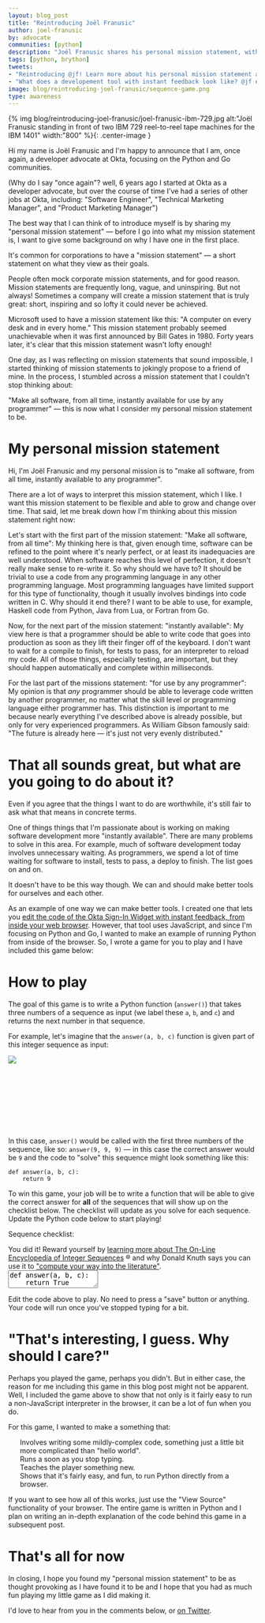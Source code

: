 ```yaml
---
layout: blog_post
title: "Reintroducing Joël Franusic"
author: joel-franusic
by: advocate
communities: [python]
description: "Joël Franusic shares his personal mission statement, with an live example"
tags: [python, brython]
tweets:
- "Reintroducing @jf! Learn more about his personal mission statement and try your hand at a simple Python game he wrote."
- "What does a developement tool with instant feedback look like? @jf explains in this blog post."
image: blog/reintroducing-joel-franusic/sequence-game.png
type: awareness
---
```


<script src="https://cdn.jsdelivr.net/npm/brython@3.8.10/brython.min.js"></script>
<script src="https://cdn.jsdelivr.net/npm/brython@3.8.10/brython_stdlib.js"></script>
<script src="//cdnjs.cloudflare.com/ajax/libs/codemirror/5.37.0/codemirror.js"></script>
<script src="//cdnjs.cloudflare.com/ajax/libs/codemirror/5.37.0/mode/python/python.js"></script>
<script src="//cdnjs.cloudflare.com/ajax/libs/codemirror/5.37.0/addon/edit/matchbrackets.js"></script>
<link rel="stylesheet" href="//cdnjs.cloudflare.com/ajax/libs/codemirror/5.37.0/codemirror.css">
<link rel="stylesheet" href="//cdnjs.cloudflare.com/ajax/libs/codemirror/5.37.0/theme/neat.css" integrity="sha256-WMLC5bxpwvLiouYZo3maC9cKh1TBNxBNqrSjnlP0JQM=" crossorigin="anonymous" />
<style type="text/css">
  ul {
    list-style: none;
  }
li:before {
  margin: 0 0.25em;
}
  li.pass:before {
    content: "\2611"
  }
  li.fail:before {
    content: "\2610"
  }
  
  .alert {
    border-radius: 4px;
    padding: 12px 20px 12px 20px;
    display: none;
  }
  
  .alert > code {
    font-size: 16px;
  }
  
  .error {
    background-color: rgb(255, 243, 205);
    color: rgb(113, 100, 4);
  }
  
  .success {
    background-color: rgb(212, 237, 218);
    color: rgb(21, 87, 36);
  }
  
  .CodeMirror {
    height: auto !important;
  }
</style>

    
<script type="text/python3">

from browser import document, html, window, timer

def a000004():
    while True:
        yield(0)

def a000045():
    ring = [3, 5]
    while True:
        x = ring[0] + ring[1]
        yield(x)
        ring.append(x)
        ring.pop(0)

def a001477():
    x = 1
    while True:
        yield(x)
        x = x + 1

def a016777():
    x = 1
    while True:
        yield(x)
        x = x + 3

def a000079():
    x = 1
    while True:
        yield(2 ** x)
        x = x + 1

def play(func):
    document["messages"].clear()
    document["error"].clear()
    document["error"].style.display = "none"
    for incrementor in [a000004, a001477, a016777, a000079, a000045]:
        counter = incrementor()
        ring = [counter.__next__(), counter.__next__(), counter.__next__()]
        tests = 0
        name = incrementor.__name__
        checklist_message = f"""Sequence <a href="https://oeis.org/{name}" target="_blank">{name}</a>."""
        for want in counter:
            got = func(ring[0],ring[1],ring[2])
            if want != got:
                msg =  f"""Error with sequence {name}:
                          Expected <code>answer({ring[0]}, {ring[1]}, {ring[2]})</code> to return <code>{want}</code> 
                          but got <code>{got}</code> instead."""
                checklist_message = f"""Sequence <a href="https://oeis.org/{name}" target="_blank">{name}</a>."""
                document["messages"] <= html.LI(checklist_message, Class="fail")
                document["error"] <= html.DIV(msg, Class="error")
                document["error"].style.display = "block"
                return False
            ring.append(want)
            ring.pop(0)
            tests = tests + 1
            if tests > 50:
                break
        document["messages"] <= html.LI(checklist_message, Class="pass")
    document["success"].style.display = "block"
    return True

def runPy():
    print("runPy called")
    code = pyEditor.getValue()
    exec(code)

refresh_from_editor_delay_ms = 400

def edit_hook(cm, *arg):
    if cm.typing_delay_timer:
        timer.clear_timeout(cm.typing_delay_timer)
    cm.typing_delay_timer = timer.set_timeout(runPy, refresh_from_editor_delay_ms)

def init_hook(cm):
    cm.typing_delay_timer = None
    cm.on("changes", edit_hook)
    cm.on("update", edit_hook)

window.CodeMirror.defineInitHook(init_hook)

pyEditor = window.CodeMirror.fromTextArea(document["editor"], {
    "lineNumbers": True,
    "mode": "python",
    "matchBrackets": True,
    "indentUnit": 4,
    "theme": "neat"
})

</script>

{% img blog/reintroducing-joel-franusic/joel-franusic-ibm-729.jpg alt:"Joël Franusic standing in front of two IBM 729 reel-to-reel tape machines for the IBM 1401" width:"800" %}{: .center-image }

Hi my name is Joël Franusic and I'm happy to announce that I am,
once again, a developer advocate at Okta, focusing on the Python and Go communities.

(Why do I say "once again"? well, 6 years ago I started at Okta as a
developer advocate, but over the course of time I've had a series
of other jobs at Okta, including: "Software Engineer", "Technical Marketing
Manager", and "Product Marketing Manager")

The best way that I can think of to introduce myself is by sharing
my "personal mission statement" — before I go into what my
mission statement is, I want to give some background on why I have
one in the first place.

It's common for corporations to have a "mission statement" — a short
statement on what they view as their goals.

People often mock corporate mission statements, and for
good reason. Mission statements are frequently long, vague, and uninspiring.
But not always! Sometimes a company will create a mission statement that
is truly great: short, inspiring and so lofty it could never be
achieved.

Microsoft used to have a mission statement like this: "A computer on every desk and in every home."
This mission statement probably seemed unachievable
when it was first announced by Bill Gates in 1980. Forty years later, it's
clear that this mission statement wasn't lofty enough!

One day, as I was reflecting on mission statements that sound impossible, I
started thinking of mission statements to jokingly propose to a friend of
mine. In the process, I stumbled across a mission statement that I couldn't
stop thinking about:

"Make all software, from all time, instantly available for use by any
programmer" — this is now what I consider my personal mission statement to be.


# My personal mission statement

Hi, I'm Joël Franusic and my personal mission is to "make all
software, from all time, instantly available to any programmer".

There are a lot of ways to interpret this mission
statement, which I like. I want this mission statement to be
flexible and able to grow and change over time.
That said, let me break down how I'm thinking about this mission statement
right now:

Let's start with the first part of the mission statement: "Make all software,
from all time": My thinking here is that, given enough time, software can be refined to the
point where it's nearly perfect, or at least its inadequacies are well
understood. When software reaches this level of perfection, it
doesn't really make sense to re-write it. So why should we have to?
It should be trivial to use a code from any programming language in
any other programming language. Most programming languages have
limited support for this type of functionality, though it usually
involves bindings into code written in C. Why should it end there? I want to be able to
use, for example, Haskell code from Python, Java from Lua, or
Fortran from Go.

Now, for the next part of the mission statement: "instantly available": My
view here is that a programmer should be able to write code that goes into
production
as soon as they lift their finger off of the keyboard. I don't want
to wait for a compile to finish, for tests to pass, for an
interpreter to reload my code. All of those things, especially
testing, are important, but they should happen automatically and
complete within milliseconds.

For the last part of the missions statement: "for use by any programmer":
My opinion is that *any* programmer should be able to leverage code written by
another programmer, no matter what the skill level or programming language
either programmer has. This distinction is important to me because nearly
everything I've described above is already possible, but only for very
experienced programmers. As William Gibson famously said: "The future is
already here — it's just not very evenly distributed."


# That all sounds great, but what are you going to do about it?

Even if you agree that the things I want to do are worthwhile, it's
still fair to ask what that means in concrete terms.

One of things things that I'm passionate about is working on making software
development more "instantly available". There are many problems to solve in this
area. For example, much of software development today involves unnecessary waiting. As
programmers, we spend a lot of time waiting for software to install, tests to
pass, a deploy to finish. The list goes on and on.

It doesn't have to be this way though. We can and should make better tools for
ourselves and each other.

As an example of one way we can make better tools. I created one that lets
you [edit the code of the Okta Sign-In Widget with instant feedback, from inside
your web browser](https://developer.okta.com/live-widget/). However, that tool uses JavaScript, and since I'm focusing
on Python and Go, I wanted to make an example of running Python from inside of
the browser. So, I wrote a game for you to play and I have included this game below:


# How to play

The goal of this game is to write a Python function (`answer()`) that takes
three numbers of a sequence as input (we label these `a`, `b`, and `c`) and
returns the next number in that sequence.

For example, let's imagine that the `answer(a, b, c)` function is given part of this
integer sequence as input:

<p style="height: 150px">
  <a href="https://dilbert.com/strip/2001-10-25">
    <img style="max-height: 90%; max-width:90%;" src="https://assets.amuniversal.com/321a39e06d6401301d80001dd8b71c47"/>
  </a>      
</p>

In this case, `answer()` would be called with the first three numbers of the sequence, like so:
`answer(9, 9, 9)`  — in this case the correct answer would be `9` and the code
to "solve" this sequence might look something like this:

    def answer(a, b, c):
        return 9

To win this game, your job will be to write a function that will be able to give
the correct answer for **all** of the sequences that will show up on the
checklist below. The checklist will update as you solve for each sequence.
Update the Python code below to start playing!

Sequence checklist:

  <ul id="messages"></ul>
  <div id="error" class="alert error"></div>
  <div id="success" class="alert success">
    You did it!
    Reward yourself by <a href="https://oeis.org/wiki/Welcome">learning more about The On-Line Encyclopedia of Integer Sequences</a> ®
    and why Donald Knuth says you can use it to
    <a href="https://youtu.be/BxQw4CdxLr8?t=1187">"compute your way into the literature"</a>.
  </div>
  <textarea id="editor">def answer(a, b, c):
    return True

play(answer)</textarea>
<script type="text/javascript">
document.addEventListener("DOMContentLoaded", function(){
    brython(1)
});
</script>

Edit the code above to play. No need to press a "save" button or anything. Your code will run once you've
stopped typing for a bit.


# "That's interesting, I guess. Why should I care?"

Perhaps you played the game, perhaps you didn't. But in either case, the reason
for me including this game in this blog post might not be apparent. Well, I
included the game above to show that not only is it fairly easy to run
a non-JavaScript interpreter in the browser, it can be a lot of fun when you do.

For this game, I wanted to make a something that:

* Involves writing some mildly-complex code, something just a little bit more complicated than "hello world".
* Runs a soon as you stop typing.
* Teaches the player something new.
* Shows that it's fairly easy, and fun, to run Python directly from a browser.

If you want to see how all of this works, just use the "View Source"
functionality of your browser. The entire game is written in Python and I plan
on writing an in-depth explanation of the code behind this game in a subsequent
post.


# That's all for now

In closing, I hope you found my "personal mission statement" to be as thought
provoking as I have found it to be and I hope that you had as much fun playing
my little game as I did making it.

I'd love to hear from you in the comments below, or [on Twitter](https://twitter.com/jf).

